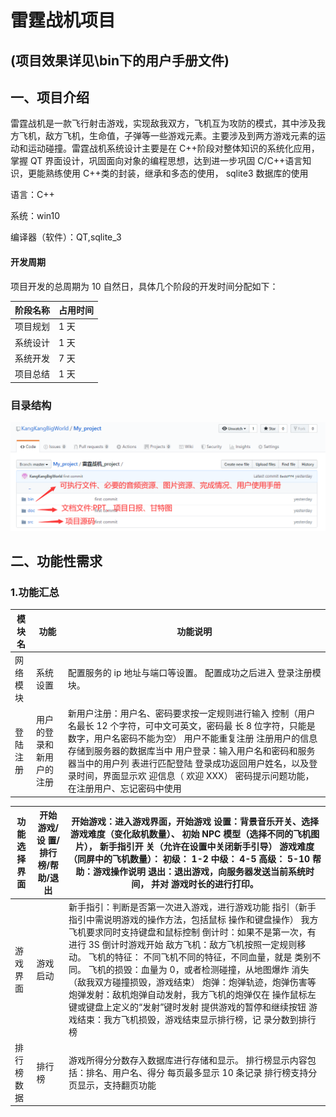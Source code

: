 # 雷霆战机项目

## (项目效果详见\bin下的用户手册文件)

## 一、项目介绍

​    雷霆战机是一款飞行射击游戏，实现敌我双方，飞机互为攻防的模式，其中涉及我方飞机，敌方飞机，生命值，子弹等一些游戏元素。主要涉及到两方游戏元素的运动和运动碰撞。
​         雷霆战机系统设计主要是在 C++阶段对整体知识的系统化应用，掌握 QT 界面设计，巩固面向对象的编程思想，达到进一步巩固 C/C++语言知识，更能熟练使用 C++类的封装，继承和多态的使用， sqlite3 数据库的使用  

语言：C++

系统：win10

编译器（软件）：QT,sqlite_3

#### 开发周期

项目开发的总周期为 10 自然日，具体几个阶段的开发时间分配如下：  

| 阶段名称 | 占用时间 |
| -------- | -------- |
| 项目规划 | 1 天     |
| 系统设计 | 1 天     |
| 系统开发 | 7 天     |
| 项目总结 | 1 天     |

### 目录结构

<img src="./README.img/Catalog1.png">

## 二、功能性需求

### 1.功能汇总

| 模块名   | 功能                      | 功能说明                                                     |
| -------- | ------------------------- | ------------------------------------------------------------ |
| 网络模块 | 系统设置                  | 配置服务的 ip 地址与端口等设置。 配置成功之后进入 登录注册模块。 |
| 登陆注册 | 用户的登录和 新用户的注册 | 新用户注册：用户名、密码要求按一定规则进行输入 控制（用户名最长 12 个字符，可中文可英文，密码最 长 8 位字符，只能是数字，用户名密码不能为空） 用户不能重复注册 注册用户的信息存储到服务器的数据库当中 用户登录：输入用户名和密码和服务器当中的用户列 表进行匹配登陆 登录成功返回用户姓名，以及登录时间，界面显示欢 迎信息（ 欢迎 XXX） 密码提示问题功能，在注册用户、忘记密码中使用 |

| 功能选择界面 | 开始游戏/设 置/排行榜/帮 助/退出 | 开始游戏：进入游戏界面，开始游戏 设置：背景音乐开关、选择游戏难度（变化敌机数量）、 初始 NPC 模型（选择不同的飞机图片）， 新手指引开 关（允许在设置中关闭新手引导） 游戏难度（同屏中的飞机数量）： 初级： 1-2 中级： 4-5 高级： 5-10 帮助：游戏操作说明 退出：退出游戏，向服务器发送当前系统时间， 并对 游戏时长的进行打印。 |
| ------------ | -------------------------------- | ------------------------------------------------------------ |
| 游戏界面     | 游戏启动                         | 新手指引：判断是否第一次进入游戏，进行游戏功能 指引（新手指引中需说明游戏的操作方法，包括鼠标 操作和键盘操作） 我方飞机要求同时支持键盘和鼠标控制 倒计时：如果不是第一次，有进行 3S 倒计时游戏开始 敌方飞机：敌方飞机按照一定规则移动。 飞机的特征： 不同飞机不同的特征，不同血量，就是 类别不同。 飞机的损毁：血量为 0，或者检测碰撞，从地图爆炸 消失（敌我双方碰撞损毁，游戏结束） 炮弹：炮弹轨迹，炮弹伤害等 炮弹发射：敌机炮弹自动发射，我方飞机的炮弹仅在 操作鼠标左键或键盘上定义的“发射”键时发射 提供游戏的暂停和继续按钮 游戏结束：我方飞机损毁，游戏结束显示排行榜，记 录分数到排行榜 |
| 排行榜数据   | 排行榜                           | 游戏所得分分数存入数据库进行存储和显示。 排行榜显示内容包括：排名、用户名、得分 每页最多显示 10 条记录 排行榜支持分页显示，支持翻页功能 |







